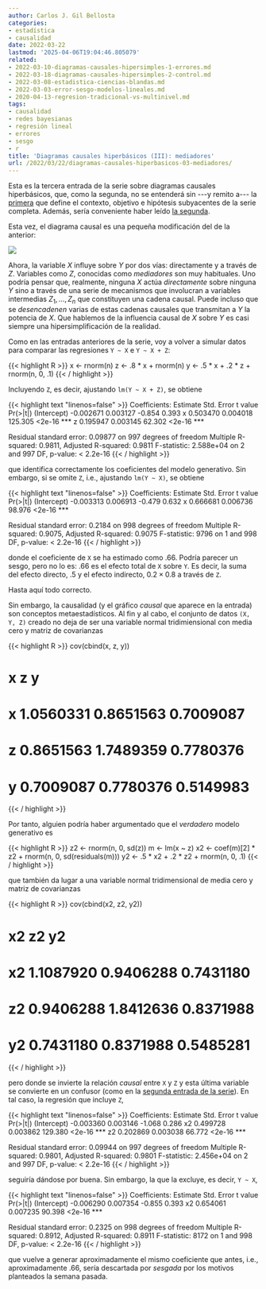 ```yaml
---
author: Carlos J. Gil Bellosta
categories:
- estadística
- causalidad
date: 2022-03-22
lastmod: '2025-04-06T19:04:46.805079'
related:
- 2022-03-10-diagramas-causales-hipersimples-1-errores.md
- 2022-03-18-diagramas-causales-hipersimples-2-control.md
- 2022-03-08-estadistica-ciencias-blandas.md
- 2022-03-03-error-sesgo-modelos-lineales.md
- 2020-04-13-regresion-tradicional-vs-multinivel.md
tags:
- causalidad
- redes bayesianas
- regresión lineal
- errores
- sesgo
- r
title: 'Diagramas causales hiperbásicos (III): mediadores'
url: /2022/03/22/diagramas-causales-hiperbasicos-03-mediadores/
---
```


Esta es la tercera entrada de la serie sobre diagramas causales hiperbásicos, que, como la segunda, no se entenderá sin ---y remito a--- la
[primera](/2022/03/10/diagramas-causales-hiperbasicos-01-variables-omitidas/)
que define el contexto, objetivo e hipótesis subyacentes de la serie completa. Además, sería conveniente haber leído
[la segunda](/2022/03/18/diagramas-causales-hiperbasicos-02-controlar-variable/).

Esta vez, el diagrama causal es una pequeña modificación del de la anterior:

![](/wp-uploads/2022/03/red_causal_hiperbasica_02.png#center)

Ahora, la variable $X$ influye sobre $Y$ por dos vías: directamente y a través de $Z$. Variables como $Z$, conocidas como _mediadores_ son muy habituales. Uno podría pensar que, realmente, ninguna $X$ actúa _directamente_ sobre ninguna $Y$ sino a través de una serie de mecanismos que involucran a variables intermedias $Z_1, \dots, Z_n$ que constituyen una cadena causal. Puede incluso que se _desencadenen_ varias de estas cadenas causales que transmitan a $Y$ la potencia de $X$. Que hablemos de la influencia causal de $X$ sobre $Y$ es casi siempre una hipersimplificación de la realidad.

Como en las entradas anteriores de la serie, voy a volver a simular datos para comparar las regresiones `Y ~ X` e `Y ~ X + Z`:

{{< highlight R >}}
x <- rnorm(n)
z <- .8 * x + rnorm(n)
y <- .5 * x + .2 * z + rnorm(n, 0, .1)
{{< / highlight >}}

Incluyendo `Z`, es decir, ajustando `lm(Y ~ X + Z)`, se obtiene

{{< highlight text "linenos=false" >}}
Coefficients:
             Estimate Std. Error t value Pr(>|t|)
(Intercept) -0.002671   0.003127  -0.854    0.393
x            0.503470   0.004018 125.305   <2e-16 ***
z            0.195947   0.003145  62.302   <2e-16 ***

Residual standard error: 0.09877 on 997 degrees of freedom
Multiple R-squared:  0.9811,	Adjusted R-squared:  0.9811
F-statistic: 2.588e+04 on 2 and 997 DF,  p-value: < 2.2e-16
{{< / highlight >}}

que identifica correctamente los coeficientes del modelo generativo. Sin embargo, si se omite `Z`, i.e., ajustando `lm(Y ~ X)`, se obtiene

{{< highlight text "linenos=false" >}}
Coefficients:
             Estimate Std. Error t value Pr(>|t|)
(Intercept) -0.003313   0.006913  -0.479    0.632
x            0.666681   0.006736  98.976   <2e-16 ***

Residual standard error: 0.2184 on 998 degrees of freedom
Multiple R-squared:  0.9075,	Adjusted R-squared:  0.9075
F-statistic:  9796 on 1 and 998 DF,  p-value: < 2.2e-16
{{< / highlight >}}

donde el coeficiente de `X` se ha estimado como $.66$. Podría parecer un sesgo, pero no lo es: $.66$ es el efecto total de `X` sobre `Y`. Es decir, la suma del efecto directo, $.5$ y el efecto indirecto, $0.2 \times 0.8$ a través de `Z`.

Hasta aquí todo correcto.

Sin embargo, la causalidad (y el gráfico _causal_ que aparece en la entrada) son conceptos metaestadísticos. Al fin y al cabo, el conjunto de datos `(X, Y, Z)` creado no deja de ser una variable normal tridimiensional con media cero y matriz de covarianzas

{{< highlight R >}}
cov(cbind(x, z, y))
#           x         z         y
# x 1.0560331 0.8651563 0.7009087
# z 0.8651563 1.7489359 0.7780376
# y 0.7009087 0.7780376 0.5149983
{{< / highlight >}}

Por tanto, alguien podría haber argumentado que el _verdadero_ modelo generativo es

{{< highlight R >}}
z2 <- rnorm(n, 0, sd(z))
m  <- lm(x ~ z)
x2 <- coef(m)[2] * z2 + rnorm(n, 0, sd(residuals(m)))
y2 <- .5 * x2 + .2 * z2 + rnorm(n, 0, .1)
{{< / highlight >}}

que también da lugar a una variable normal tridimensional de media cero y matriz de covarianzas

{{< highlight R >}}
cov(cbind(x2, z2, y2))
#           x2        z2        y2
# x2 1.1087920 0.9406288 0.7431180
# z2 0.9406288 1.8412636 0.8371988
# y2 0.7431180 0.8371988 0.5485281
{{< / highlight >}}

pero donde se invierte la relación _causal_ entre `X` y `Z` y esta última variable se convierte en un confusor (como en la [segunda entrada de la serie](/2022/03/18/diagramas-causales-hiperbasicos-02-controlar-variable/)). En tal caso, la regresión que incluye `Z`,

{{< highlight text "linenos=false" >}}
Coefficients:
             Estimate Std. Error t value Pr(>|t|)
(Intercept) -0.003360   0.003146  -1.068    0.286
x2           0.499728   0.003862 129.380   <2e-16 ***
z2           0.202869   0.003038  66.772   <2e-16 ***

Residual standard error: 0.09944 on 997 degrees of freedom
Multiple R-squared:  0.9801,	Adjusted R-squared:  0.9801
F-statistic: 2.456e+04 on 2 and 997 DF,  p-value: < 2.2e-16
{{< / highlight >}}

seguiría dándose por buena. Sin embargo, la que la excluye, es decir, `Y ~ X`,

{{< highlight text "linenos=false" >}}
Coefficients:
             Estimate Std. Error t value Pr(>|t|)
(Intercept) -0.006290   0.007354  -0.855    0.393
x2           0.654061   0.007235  90.398   <2e-16 ***

Residual standard error: 0.2325 on 998 degrees of freedom
Multiple R-squared:  0.8912,	Adjusted R-squared:  0.8911
F-statistic:  8172 on 1 and 998 DF,  p-value: < 2.2e-16
{{< / highlight >}}

que vuelve a generar aproximadamente el mismo coeficiente que antes, i.e., aproximadamente $.66$, sería descartada por _sesgada_  por los motivos planteados la semana pasada.